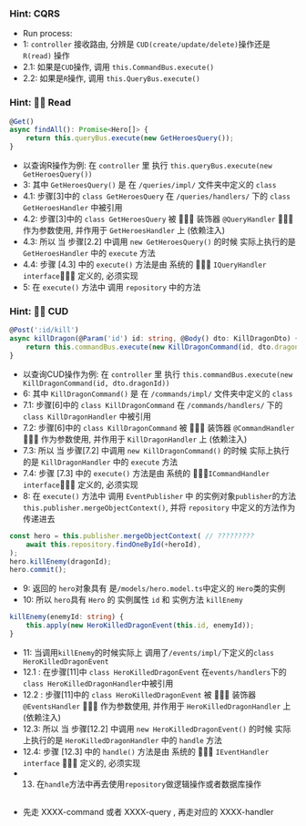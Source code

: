 ### Hint: CQRS
- Run process:
- 1: `controller` 接收路由, 分辨是 `CUD(create/update/delete)`操作还是 `R(read)` 操作
- 2.1: 如果是`CUD`操作, 调用 `this.CommandBus.execute()`
- 2.2: 如果是`R`操作, 调用 `this.QueryBus.execute()`


### Hint: 🚀🚀 Read
```ts
@Get()
async findAll(): Promise<Hero[]> {
    return this.queryBus.execute(new GetHeroesQuery());
}
```
- 以查询R操作为例: 在 `controller` 里 执行 `this.queryBus.execute(new GetHeroesQuery())`
- 3: 其中 `GetHeroesQuery()` 是 在 `/queries/impl/` 文件夹中定义的 `class`
- 4.1: 步骤[3]中的 `class GetHeroesQuery` 在 `/queries/handlers/` 下的 `class GetHeroesHandler` 中被引用
- 4.2: 步骤[3]中的 `class GetHeroesQuery` 被 🎃🎃🎃 装饰器 `@QueryHandler` 🎃🎃🎃 作为参数使用, 并作用于 `GetHeroesHandler` 上 (依赖注入)
- 4.3: 所以 当 步骤[2.2] 中调用 `new GetHeroesQuery()` 的时候 实际上执行的是 `GetHeroesHandler` 中的 `execute` 方法
- 4.4: 步骤 [4.3] 中的 `execute()` 方法是由 系统的 🔐🔐🔐 `IQueryHandler interface`🔐🔐🔐 定义的, 必须实现
- 5: 在 `execute()` 方法中 调用 `repository` 中的方法


### Hint: 🚀🚀 CUD
```ts
@Post(':id/kill')
async killDragon(@Param('id') id: string, @Body() dto: KillDragonDto) {
    return this.commandBus.execute(new KillDragonCommand(id, dto.dragonId));
}
```
- 以查询CUD操作为例: 在 `controller` 里 执行 `this.commandBus.execute(new KillDragonCommand(id, dto.dragonId))`
- 6: 其中 `KillDragonCommand()` 是 在 `/commands/impl/` 文件夹中定义的 `class`
- 7.1: 步骤[6]中的 `class KillDragonCommand` 在 `/commands/handlers/` 下的 `class KillDragonHandler` 中被引用
- 7.2: 步骤[6]中的 `class KillDragonCommand` 被 🎃🎃🎃 装饰器 `@CommandHandler` 🎃🎃🎃 作为参数使用, 并作用于 `KillDragonHandler` 上 (依赖注入)
- 7.3: 所以 当 步骤[7.2] 中调用 `new KillDragonCommand()` 的时候 实际上执行的是 `KillDragonHandler` 中的 `execute` 方法
- 7.4: 步骤 [7.3] 中的 `execute()` 方法是由 系统的 🔐🔐🔐`ICommandHandler interface`🔐🔐🔐 定义的, 必须实现
- 8: 在 `execute()` 方法中 调用 `EventPublisher` 中 的实例对象`publisher`的方法 `this.publisher.mergeObjectContext()`, 并将 `repository` 中定义的方法作为传递进去
```ts
const hero = this.publisher.mergeObjectContext( // ?????????
    await this.repository.findOneById(+heroId),
);
hero.killEnemy(dragonId);
hero.commit();
```
- 9:  返回的 `hero`对象具有 是`/models/hero.model.ts`中定义的 `Hero`类的实例
- 10: 所以 `hero`具有 `Hero` 的 实例属性 `id` 和 实例方法 `killEnemy`
```ts
killEnemy(enemyId: string) {
    this.apply(new HeroKilledDragonEvent(this.id, enemyId));
}
```
- 11: 当调用`killEnemy`的时候实际上 调用了`/events/impl/`下定义的`class HeroKilledDragonEvent`
- 12.1 : 在步骤[11]中 `class HeroKilledDragonEvent` 在`events/handlers`下的 `class HeroKilledDragonHandler`中被引用
- 12.2 : 步骤[11]中的 `class HeroKilledDragonEvent` 被 🎃🎃🎃 装饰器 `@EventsHandler` 🎃🎃🎃 作为参数使用, 并作用于 `HeroKilledDragonHandler` 上 (依赖注入)
- 12.3: 所以 当 步骤[12.2] 中调用 `new HeroKilledDragonEvent()` 的时候 实际上执行的是 `HeroKilledDragonHandler` 中的 `handle` 方法
- 12.4: 步骤 [12.3] 中的 `handle()` 方法是由 系统的 🔐🔐🔐 `IEventHandler interface` 🔐🔐🔐 定义的, 必须实现
- 13. 在`handle`方法中再去使用`repository`做逻辑操作或者数据库操作

## 
- 先走 XXXX-command 或者 XXXX-query , 再走对应的 XXXX-handler